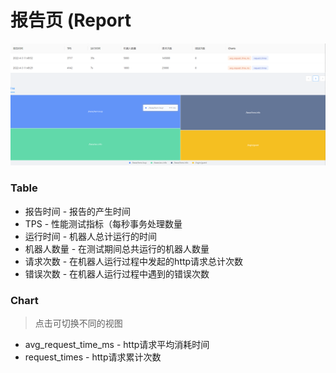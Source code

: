 # 报告页 (Report

![img](../../res/report.png)


### Table
* 报告时间 - 报告的产生时间
* TPS - 性能测试指标（每秒事务处理数量
* 运行时间 - 机器人总计运行的时间
* 机器人数量 - 在测试期间总共运行的机器人数量
* 请求次数 - 在机器人运行过程中发起的http请求总计次数
* 错误次数 - 在机器人运行过程中遇到的错误次数

### Chart
> 点击可切换不同的视图
* avg_request_time_ms - http请求平均消耗时间
* request_times - http请求累计次数